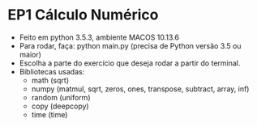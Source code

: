 # EP1 Cálculo Numérico

* Feito em python 3.5.3, ambiente MACOS 10.13.6
* Para rodar, faça: python main.py (precisa de Python versão 3.5 ou maior)
* Escolha a parte do exercício que deseja rodar a partir do terminal.
* Bibliotecas usadas:
    * math (sqrt)
    * numpy (matmul, sqrt, zeros, ones, transpose, subtract, array, inf)
    * random (uniform)
    * copy (deepcopy)
    * time (time)
